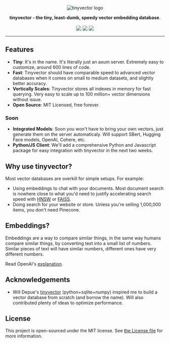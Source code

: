 <p align="center">
  <img src="https://github.com/m1guelpf/tinyvector/assets/23558090/512ff4ad-49fd-43ec-b3bd-57365b920078" alt="tinyvector logo">
</p>


<p align="center">
    <b>tinyvector - the tiny, least-dumb, speedy vector embedding database</b>. <br /><br />
    <a href="https://crates.io/crates/tinyvector"><img src="https://img.shields.io/crates/v/tinyvector" ></a> <a href="https://github.com/m1guelpf/tinyvector/actions/workflows/build"><img src="https://github.com/m1guelpf/tinyvector/actions/workflows/build.yaml/badge.svg" ></a>  <a href="LICENSE"><img src="https://img.shields.io/badge/license-MIT-blue.svg" ></a>
</p>
<hr />

## Features
- __Tiny__: It's in the name. It's literally just an axum server. Extremely easy to customize, around 600 lines of code.
- __Fast__: Tinyvector should have comparable speed to advanced vector databases when it comes on small to medium datasets, and slightly better accuracy.
- __Vertically Scales__: Tinyvector stores all indexes in memory for fast querying. Very easy to scale up to 100 million+ vector dimensions without issue.
- __Open Source__: MIT Licensed, free forever.

### Soon
- __Integrated Models__: Soon you won't have to bring your own vectors, just generate them on the server automaticaly. Will support SBert, Hugging Face models, OpenAI, Cohere, etc.
- __Python/JS Client__: We'll add a comprehensive Python and Javascript package for easy integration with tinyvector in the next two weeks.

## Why use tinyvector?

Most vector databases are overkill for simple setups. For example:
- Using embeddings to chat with your documents. Most document search is nowhere close to what you'd need to justify accelerating search speed with [HNSW](https://github.com/nmslib/hnswlib) or [FAISS](https://github.com/facebookresearch/faiss).
- Doing search for your website or store. Unless you're selling 1,000,000 items, you don't need Pinecone.

## Embeddings?

Embeddings are a way to compare similar things, in the same way humans compare similar things, by converting text into a small list of numbers. Similar pieces of text will have similar numbers, different ones have very different numbers.

Read OpenAI's [explanation](https://platform.openai.com/docs/guides/embeddings/what-are-embeddings).

## Acknowledgements

- Will Depue's [tinyvector](https://twitter.com/willdepue/status/1675796236304252928) (python+sqlite+numpy) inspired me to build a vector database from scratch (and borrow the name). Will also contributed plenty of ideas to optimize performance.

## License

This project is open-sourced under the MIT license. See [the License file](LICENSE) for more information.
